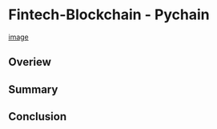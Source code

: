 # Fintech-Blockchain - Pychain

[image](https://blogs.iadb.org/caribbean-dev-trends/wp-content/uploads/sites/34/2017/12/Blockchain1.jpg)

## Overiew 
## Summary
## Conclusion
